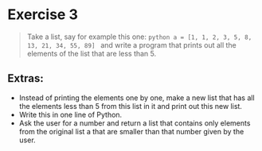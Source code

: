 # Exercise 3
> Take a list, say for example this one:
    ```python
      a = [1, 1, 2, 3, 5, 8, 13, 21, 34, 55, 89]
    ```
    and write a program that prints out all the elements of the list that are less than 5.

## Extras:

- Instead of printing the elements one by one, make a new list that has all the elements less than 5 from this list 
in it and print out this new list.
- Write this in one line of Python.
- Ask the user for a number and return a list that contains only elements from the original list a that are smaller 
  than that number given by the user.